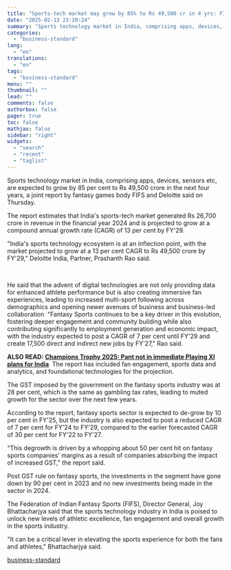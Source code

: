 ```yaml
---
title: "Sports-tech market may grow by 85% to Rs 49,500 cr in 4 yrs: FIFS-Deloitte"
date: "2025-02-13 23:20:24"
summary: "Sports technology market in India, comprising apps, devices, sensors etc, are expected to grow by 85 per cent to Rs 49,500 crore in the next four years, a joint report by fantasy games body FIFS and Deloitte said on Thursday. The report estimates that India's sports-tech market generated Rs 26,700..."
categories:
  - "business-standard"
lang:
  - "en"
translations:
  - "en"
tags:
  - "business-standard"
menu: ""
thumbnail: ""
lead: ""
comments: false
authorbox: false
pager: true
toc: false
mathjax: false
sidebar: "right"
widgets:
  - "search"
  - "recent"
  - "taglist"
---
```


Sports technology market in India, comprising apps, devices, sensors etc, are expected to grow by 85 per cent to Rs 49,500 crore in the next four years, a joint report by fantasy games body FIFS and Deloitte said on Thursday.

The report estimates that India's sports-tech market generated Rs 26,700 crore in revenue in the financial year 2024 and is projected to grow at a compound annual growth rate (CAGR) of 13 per cent by FY'29.

"India's sports technology ecosystem is at an inflection point, with the market projected to grow at a 13 per cent CAGR to Rs 49,500 crore by FY'29," Deloitte India, Partner, Prashanth Rao said.

 

He said that the advent of digital technologies are not only providing data for enhanced athlete performance but is also creating immersive fan experiences, leading to increased multi-sport following across demographics and opening newer avenues of business and business-led collaboration 
"Fantasy Sports continues to be a key driver in this evolution, fostering deeper engagement and community building while also contributing significantly to employment generation and economic impact, with the industry expected to post a CAGR of 7 per cent until FY'29 and create 17,500 direct and indirect new jobs by FY'27," Rao said.

**ALSO READ: [Champions Trophy 2025: Pant not in immediate Playing XI plans for India](/cricket/champions-trophy/champions-trophy-2025-pant-not-in-immediate-playing-xi-plans-for-india-125021300734_1.html)** 
The report has included fan engagement, sports data and analytics, and foundational technologies for the projection.

The GST imposed by the government on the fantasy sports industry was at 28 per cent, which is the same as gambling tax rates, leading to muted growth for the sector over the next few years.

According to the report, fantasy sports sector is expected to de-grow by 10 per cent in FY'25, but the industry is also expected to post a reduced CAGR of 7 per cent for FY'24 to FY'29, compared to the earlier forecasted CAGR of 30 per cent for FY'22 to FY'27.

"This degrowth is driven by a whopping about 50 per cent hit on fantasy sports companies' margins as a result of companies absorbing the impact of increased GST," the report said.

Post GST rule on fantasy sports, the investments in the segment have gone down by 90 per cent in 2023 and no new investments being made in the sector in 2024.

The Federation of Indian Fantasy Sports (FIFS), Director General, Joy Bhattacharjya said that the sports technology industry in India is poised to unlock new levels of athletic excellence, fan engagement and overall growth in the sports industry.

"It can be a critical lever in elevating the sports experience for both the fans and athletes," Bhattacharjya said.

[business-standard](https://www.business-standard.com/industry/news/sports-tech-market-may-grow-by-85-to-rs-49-500-cr-in-4-yrs-fifs-deloitte-125021301487_1.html)
